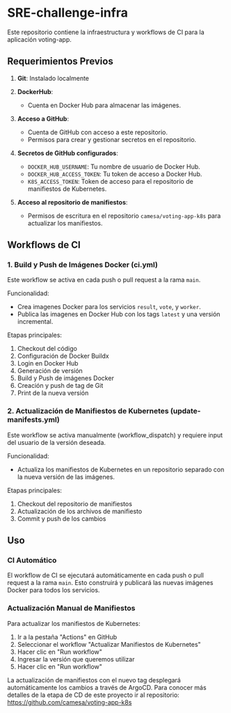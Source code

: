 # SRE-challenge-infra

Este repositorio contiene la infraestructura y workflows de CI para la aplicación voting-app.

## Requerimientos Previos

1. **Git**: Instalado localmente

2. **DockerHub**:
   - Cuenta en Docker Hub para almacenar las imágenes.

3. **Acceso a GitHub**:
   - Cuenta de GitHub con acceso a este repositorio.
   - Permisos para crear y gestionar secretos en el repositorio.

4. **Secretos de GitHub configurados**:
   - `DOCKER_HUB_USERNAME`: Tu nombre de usuario de Docker Hub.
   - `DOCKER_HUB_ACCESS_TOKEN`: Tu token de acceso a Docker Hub.
   - `K8S_ACCESS_TOKEN`: Token de acceso para el repositorio de manifiestos de Kubernetes.

5. **Acceso al repositorio de manifiestos**:
   - Permisos de escritura en el repositorio `camesa/voting-app-k8s` para actualizar los manifiestos.

## Workflows de CI

### 1. Build y Push de Imágenes Docker (ci.yml)

Este workflow se activa en cada push o pull request a la rama `main`.

Funcionalidad:
- Crea imagenes Docker para los servicios `result`, `vote`, y `worker`.
- Publica las imagenes en Docker Hub con los tags `latest` y una versión incremental.

Etapas principales:
1. Checkout del código
2. Configuración de Docker Buildx
3. Login en Docker Hub
4. Generación de versión
5. Build y Push de imágenes Docker
6. Creación y push de tag de Git
7. Print de la nueva versión

### 2. Actualización de Manifiestos de Kubernetes (update-manifests.yml)

Este workflow se activa manualmente (workflow_dispatch) y requiere input del usuario de la versión deseada.

Funcionalidad:
- Actualiza los manifiestos de Kubernetes en un repositorio separado con la nueva versión de las imágenes.

Etapas principales:
1. Checkout del repositorio de manifiestos
2. Actualización de los archivos de manifiesto
3. Commit y push de los cambios

## Uso

### CI Automático
El workflow de CI se ejecutará automáticamente en cada push o pull request a la rama `main`. Esto construirá y publicará las nuevas imágenes Docker para todos los servicios.

### Actualización Manual de Manifiestos
Para actualizar los manifiestos de Kubernetes:
1. Ir a la pestaña "Actions" en GitHub
2. Seleccionar el workflow "Actualizar Manifiestos de Kubernetes"
3. Hacer clic en "Run workflow"
4. Ingresar la versión que queremos utilizar
5. Hacer clic en "Run workflow"

La actualización de manifiestos con el nuevo tag desplegará automáticamente los cambios a través de ArgoCD.
Para conocer más detalles de la etapa de CD de este proyecto ir al repositorio: https://github.com/camesa/voting-app-k8s
